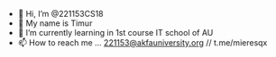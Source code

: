 - 👋 Hi, I’m @221153CS18
- 👀 My name is Timur
- 🌱 I’m currently learning in 1st course IT school of AU
- 📫 How to reach me ... 221153@akfauniversity.org // t.me/mieresqx

<!---
221153CS18/221153CS18 is a ✨ special ✨ repository because its `README.md` (this file) appears on your GitHub profile.
You can click the Preview link to take a look at your changes.
--->

